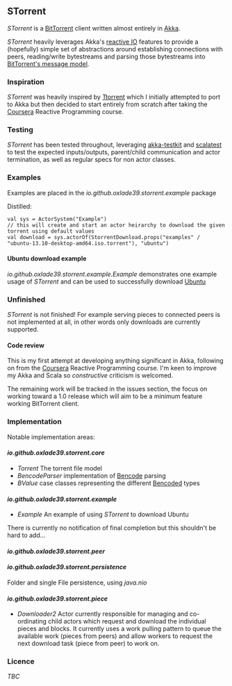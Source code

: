 ## STorrent
*STorrent* is a [BitTorrent](http://en.wikipedia.org/wiki/BitTorrent) client written almost entirely in
[Akka](http://akka.io).

*STorrent* heavily leverages Akka's
[reactive IO](http://doc.akka.io/docs/akka/snapshot/scala/io.html) features to provide a (hopefully) simple set of
abstractions around establishing connections with peers, reading/write bytestreams and parsing those bytestreams into
[BitTorrent's message model](https://wiki.theory.org/BitTorrentSpecification#Messages).

### Inspiration
*STorrent* was heavily inspired by [Ttorrent](https://github.com/mpetazzoni/ttorrent) which I initially attempted to
port to Akka but then decided to start entirely from scratch after taking the [Coursera](https://www.coursera.org/)
Reactive Programming course.

### Testing
*STorrent* has been tested throughout, leveraging [akka-testkit](http://doc.akka.io/docs/akka/snapshot/scala/testing.html)
 and [scalatest](http://www.scalatest.org/) to test the expected inputs/outputs, parent/child communication and actor
 termination, as well as regular specs for non actor classes.

### Examples
Examples are placed in the _io.github.oxlade39.storrent.example_ package

Distilled:

    val sys = ActorSystem("Example")
    // this will create and start an actor heirarchy to download the given torrent using default values
    val download = sys.actorOf(StorrentDownload.props("examples" / "ubuntu-13.10-desktop-amd64.iso.torrent"), "ubuntu")

#### Ubuntu download example
_io.github.oxlade39.storrent.example.Example_ demonstrates one example usage of *STorrent* and can be used to successfully
 download [Ubuntu](http://www.ubuntu.com/)

### Unfinished
*STorrent* is not finished! For example serving pieces to connected peers is not implemented at all, in other words
 only downloads are currently supported.


#### Code review
This is my first attempt at developing anything significant in Akka, following on from the [Coursera](https://www.coursera.org/)
 Reactive Programming course. I'm keen to improve my Akka and Scala so _constructive_ criticism is welcomed.

The remaining work will be tracked in the issues section, the focus on working toward a 1.0 release which will aim to be
 a minimum feature working BitTorrent client.

### Implementation

Notable implementation areas:

#### *io.github.oxlade39.storrent.core*
- *Torrent* The torrent file model
- *BencodeParser* implementation of [Bencode](https://wiki.theory.org/BitTorrentSpecification#Bencoding) parsing
- *BValue* case classes representing the different [Bencoded](https://wiki.theory.org/BitTorrentSpecification#Bencoding) types

#### *io.github.oxlade39.storrent.example*
- *Example* An example of using *STorrent* to download Ubuntu

There is currently no notification of final completion but this shouldn't be hard to add...

#### *io.github.oxlade39.storrent.peer*

#### *io.github.oxlade39.storrent.persistence*
Folder and single File persistence, using *java.nio*

#### *io.github.oxlade39.storrent.piece*
- *Downloader2* Actor currently responsible for managing and co-ordinating child actors which request and download the
 individual pieces and blocks. It currently uses a work pulling pattern to queue the available work (pieces from peers)
 and allow workers to request the next download task (piece from peer) to work on.

### Licence
_TBC_

